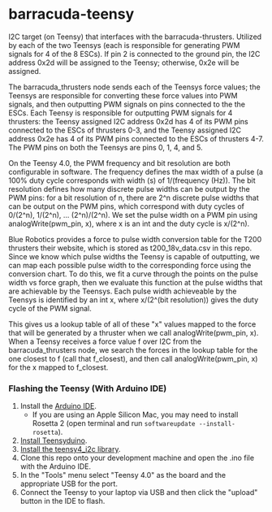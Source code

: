 # barracuda-teensy
I2C target (on Teensy) that interfaces with the barracuda-thrusters. Utilized by each of the two Teensys (each is responsible for generating PWM signals for 4 of the 8 ESCs). If pin 2 is connected to the ground pin, the I2C address 0x2d will be assigned to the Teensy; otherwise, 0x2e will be assigned.

The barracuda_thrusters node sends each of the Teensys force values; the Teensys are responsible for converting these force values into PWM signals, and then outputting PWM signals on pins connected to the the ESCs. Each Teensy is responsible for outputting PWM signals for 4 thrusters: the Teensy assigned I2C address 0x2d has 4 of its PWM pins connected to the ESCs of thrusters 0-3, and the Teensy assigned I2C address 0x2e has 4 of its PWM pins connected to the ESCs of thrusters 4-7. The PWM pins on both the Teensys are pins 0, 1, 4, and 5. 

On the Teensy 4.0, the PWM frequency and bit resolution are both configurable in software. The frequency defines the max width of a pulse (a 100% duty cycle corresponds with width (s) of 1/(frequency (Hz)). The bit resolution defines how many discrete pulse widths can be output by the PWM pins: for a bit resolution of n, there are 2^n discrete pulse widths that can be output on the PWM pins, which correspond with duty cycles of 0/(2^n), 1/(2^n), ... (2^n)/(2^n). We set the pulse width on a PWM pin using analogWrite(pwm_pin, x), where x is an int and the duty cycle is x/(2^n).

Blue Robotics provides a force to pulse width conversion table for the T200 thrusters their website, which is stored as t200_18v_data.csv in this repo. Since we know which pulse widths the Teensy is capable of outputting, we can map each possible pulse width to the corresponding force using the conversion chart. To do this, we fit a curve through the points on the pulse width vs force graph, then we evaluate this function at the pulse widths that are achievable by the Teensys. Each pulse width achieveable by the Teensys is identified by an int x, where x/(2^(bit resolution)) gives the duty cycle of the PWM signal. 

This gives us a lookup table of all of these "x" values mapped to the force that will be generated by a thruster when we call analogWrite(pwm_pin, x). When a Teensy receives a force value f over I2C from the barracuda_thrusters node, we search the forces in the lookup table for the one closest to f (call that f_closest), and then call analogWrite(pwm_pin, x) for the x mapped to f_closest.

### Flashing the Teensy (With Arduino IDE)
1. Install the [Arduino IDE](https://www.arduino.cc/en/software/).
   - If you are using an Apple Silicon Mac, you may need to install Rosetta 2 (open terminal and run ```softwareupdate --install-rosetta```).
3. [Install Teensyduino](https://www.pjrc.com/teensy/td_download.html).
4. [Install the teensy4_i2c library](https://github.com/Richard-Gemmell/teensy4_i2c/blob/master/documentation/installation/arduino_installation.md).
5. Clone this repo onto your development machine and open the .ino file with the Arduino IDE.
6. In the "Tools" menu select "Teensy 4.0" as the board and the appropriate USB for the port.
7. Connect the Teensy to your laptop via USB and then click the "upload" button in the IDE to flash.

